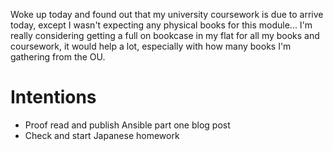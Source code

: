 Woke up today and found out that my university coursework is due to arrive today, except I wasn't expecting any physical books for this module...
I'm really considering getting a full on bookcase in my flat for all my books and coursework, it would help a lot, especially with how many books I'm gathering from the OU.

# Intentions
- Proof read and publish Ansible part one blog post
- Check and start Japanese homework